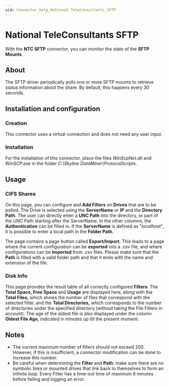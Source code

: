 ```yaml
---
uid: Connector_help_National_TeleConsultants_SFTP
---
```


# National TeleConsultants SFTP

With the **NTC SFTP** connector, you can monitor the state of the **SFTP Mounts**.

## About

The SFTP driver periodically polls one or more SFTP mounts to retrieve status information about the share. By default, this happens every 30 seconds.

## Installation and configuration

### Creation

This connector uses a virtual connection and does not need any user input.

### Installation

For the installation of this connector, place the files *WinScpNet.dll* and *WinSCP.exe* in the folder *C:\Skyline DataMiner\ProtocolScripts*.

## Usage

### CIFS Shares

On this page, you can configure and **Add Filters** on **Drives** that are to be polled. The Drive is selected using the **ServerName** or **IP** and the **Directory Path.** The user can directly enter a **UNC Path** into the directory, or part of the UNC Path starting after the ServerName. In the other columns, the **Authentication** can be filled in. If the **ServerName** is defined as "*localhost*", it is possible to enter a local path in the **Folder Path.**

The page contains a page button called **Export/Import.** This leads to a page where the current configuration can be **exported** into a .csv file, and where configurations can be **imported** from .csv files. Please make sure that the **Path** is filled with a valid folder path and that it ends with the name and extension of the file.

### Disk Info

This page provides the result table of all correctly configured **Filters**. The **Total Space, Free Space** and **Usage** are displayed here, along with the **Total Files,** which shows the number of files that correspond with the selected filter, and the **Total Directories,** which corresponds to the number of directories under the specified directory (without taking the File Filters in account). The age of the oldest file is also displayed under the column **Oldest File Age**, indicated in minutes up till the present moment.

## Notes

- The current maximum number of filters should not exceed 200. However, if this is insufficient, a connector modification can be done to increase this number.
- Be careful when determining the **Filter** and **Path**: make sure there are no symbolic links or mounted drives that link back to themselves to form an infinite loop. Every Filter has a time-out time of maximum 6 minutes before failing and logging an error.
